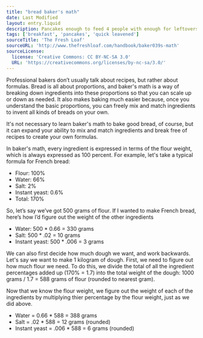 ```yaml
---
title: "bread baker's math"
date: Last Modified
layout: entry.liquid
description: Pancakes enough to feed 4 people with enough for leftovers
tags: ['breakfast', 'pancakes', 'quick leavened']
sourceTitle: 'The Fresh Loaf'
sourceURL: 'http://www.thefreshloaf.com/handbook/baker039s-math'
sourceLicense:
  license: 'Creative Commons: CC BY-NC-SA 3.0'
  URL: 'https://creativecommons.org/licenses/by-nc-sa/3.0/'
---
```


Professional bakers don’t usually talk about recipes, but rather about formulas. Bread is all about proportions, and baker's math is a way of breaking down ingredients into these proportions so that you can scale up or down as needed. It also makes baking much easier because, once you understand the basic proportions, you can freely mix and match ingredients to invent all kinds of breads on your own.

It's not necessary to learn baker's math to bake good bread, of course, but it can expand your ability to mix and match ingredients and break free of recipes to create your own formulas.

In baker's math, every ingredient is expressed in terms of the flour weight, which is always expressed as 100 percent. For example, let's take a typical formula for French bread:

- Flour: 100%
- Water: 66%
- Salt: 2%
- Instant yeast: 0.6%
- Total: 170%

So, let’s say we’ve got 500 grams of flour. If I wanted to make French bread, here’s how I’d figure out the weight of the other ingredients

- Water: 500 \* 0.66 = 330 grams
- Salt: 500 \* .02 = 10 grams
- Instant yeast: 500 \* .006 = 3 grams

We can also first decide how much dough we want, and work backwards. Let's say we want to make 1 kilogram of dough. First, we need to figure out how much flour we need. To do this, we divide the total of all the ingredient percentages added up (170% = 1.7) into the total weight of the dough: 1000 grams / 1.7 = 588 grams of flour (rounded to nearest gram).

Now that we know the flour weight, we figure out the weight of each of the ingredients by multiplying thier percentage by the flour weight, just as we did above.

- Water = 0.66 \* 588 = 388 grams
- Salt = .02 \* 588 = 12 grams (rounded)
- Instant yeast = .006 \* 588 = 6 grams (rounded)
